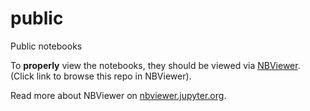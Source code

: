 # public
Public notebooks

To __properly__ view the notebooks, they should be viewed via [NBViewer][nbvp]. (Click link to browse this repo in NBViewer).

Read more about NBViewer on [nbviewer.jupyter.org][nbv].


[nbv]: https://nbviewer.jupyter.org/
[nbvp]: https://nbviewer.jupyter.org/github/fauskanger/public/tree/master/
